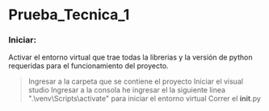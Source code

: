 # Prueba_Tecnica_1


### Iniciar:

Activar el entorno virtual que trae todas la librerias y la versión de python requeridas para el funcionamiento del proyecto.

> Ingresar a la carpeta que se contiene el proyecto
> Iniciar el visual studio
> Ingresar a la consola he ingresar el la siguiente linea ".\venv\Scripts\activate" para iniciar el entorno virtual
> Correr el __init__.py

